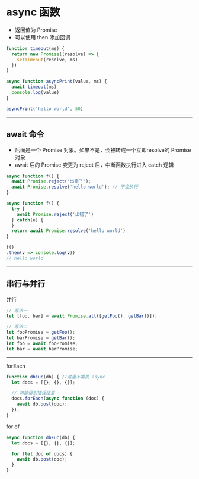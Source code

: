 # async 函数

- 返回值为 Promise
- 可以使用 then 添加回调

```js
function timeout(ms) {
  return new Promise((resolve) => {
    setTimeout(resolve, ms)
  })
)

async function asyncPrint(value, ms) {
  await timeout(ms)
  console.log(value)
}

asyncPrint('hello world', 50)
```

---

## await 命令

- 后面是一个 Promise 对象。如果不是，会被转成一个立即resolve的 Promise 对象
- await 后的 Promise 变更为 reject 后，中断函数执行进入 catch 逻辑

```js
async function f() {
  await Promise.reject('出错了');
  await Promise.resolve('hello world'); // 不会执行
}
```

```js
async function f() {
  try {
    await Promise.reject('出错了')
  } catch(e) {
  }
  return await Promise.resolve('hello world')
}

f()
.then(v => console.log(v))
// hello world
```

---

## 串行与并行

并行

```js
// 写法一
let [foo, bar] = await Promise.all([getFoo(), getBar()]);

// 写法二
let fooPromise = getFoo();
let barPromise = getBar();
let foo = await fooPromise;
let bar = await barPromise;
```

---

forEach

```js
function dbFuc(db) { //这里不需要 async
  let docs = [{}, {}, {}];

  // 可能得到错误结果
  docs.forEach(async function (doc) {
    await db.post(doc);
  });
}
```

for of

```js
async function dbFuc(db) {
  let docs = [{}, {}, {}];

  for (let doc of docs) {
    await db.post(doc);
  }
}
```
